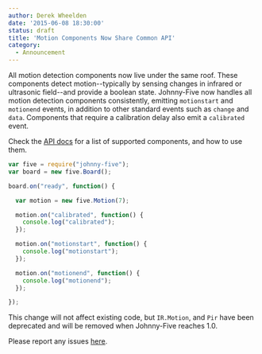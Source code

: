 ```yaml
---
author: Derek Wheelden
date: '2015-06-08 18:30:00'
status: draft
title: 'Motion Components Now Share Common API'
category:
  - Announcement
---
```


All motion detection components now live under the same roof. These components detect motion--typically by sensing changes in infrared or ultrasonic field--and provide a boolean state. Johnny-Five now handles all motion detection components consistently, emitting `motionstart` and `motionend` events, in addition to other standard events such as `change` and `data`. Components that require a calibration delay also emit a `calibrated` event.

Check the [API docs](/api/motion/) for a list of supported components, and how to use them.

```js
var five = require("johnny-five");
var board = new five.Board();

board.on("ready", function() {

  var motion = new five.Motion(7);

  motion.on("calibrated", function() {
    console.log("calibrated");
  });

  motion.on("motionstart", function() {
    console.log("motionstart");
  });

  motion.on("motionend", function() {
    console.log("motionend");
  });

});
```

This change will not affect existing code, but `IR.Motion`, and `Pir` have been deprecated and will be removed when Johnny-Five reaches 1.0.

Please report any issues [here](https://github.com/rwaldron/johnny-five/issues).
